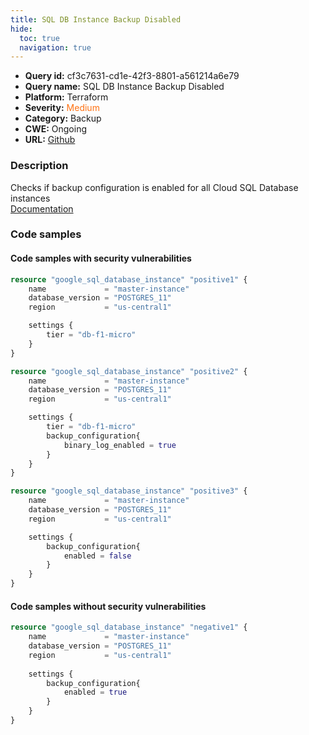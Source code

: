 ```yaml
---
title: SQL DB Instance Backup Disabled
hide:
  toc: true
  navigation: true
---
```


-   **Query id:** cf3c7631-cd1e-42f3-8801-a561214a6e79
-   **Query name:** SQL DB Instance Backup Disabled
-   **Platform:** Terraform
-   **Severity:** <span style="color:#ff7213">Medium</span>
-   **Category:** Backup
-   **CWE:** Ongoing
-   **URL:** [Github](https://github.com/DataDog/kics/tree/master/assets/queries/terraform/gcp/sql_db_instance_backup_disabled)

### Description
Checks if backup configuration is enabled for all Cloud SQL Database instances<br>
[Documentation](https://registry.terraform.io/providers/hashicorp/google/latest/docs/resources/sql_database_instance)

### Code samples
#### Code samples with security vulnerabilities
```tf title="Positive test num. 1 - tf file" hl_lines="18 6 31"
resource "google_sql_database_instance" "positive1" {
    name             = "master-instance"
    database_version = "POSTGRES_11"
    region           = "us-central1"

    settings {
        tier = "db-f1-micro"
    }
}

resource "google_sql_database_instance" "positive2" {
    name             = "master-instance"
    database_version = "POSTGRES_11"
    region           = "us-central1"

    settings {
        tier = "db-f1-micro"
        backup_configuration{
            binary_log_enabled = true
        }
    }
}

resource "google_sql_database_instance" "positive3" {
    name             = "master-instance"
    database_version = "POSTGRES_11"
    region           = "us-central1"

    settings {
        backup_configuration{
            enabled = false
        }
    }
}


```


#### Code samples without security vulnerabilities
```tf title="Negative test num. 1 - tf file"
resource "google_sql_database_instance" "negative1" {
    name             = "master-instance"
    database_version = "POSTGRES_11"
    region           = "us-central1"
 
    settings {
        backup_configuration{
            enabled = true
        }
    }
}

```
